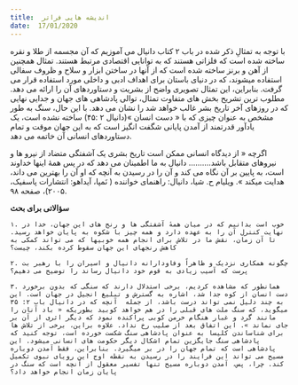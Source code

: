 ```yaml
---
title:  اندیشه هایی فراتر
date:  17/01/2020
---
```


با توجه به تمثالِ ذکر شده در باب ۲ کتاب دانیال می آموزیم که آن مجسمه از طلا و نقره ساخته شده است که فلزاتی هستند که به توانایی اقتصادی مرتبط هستند. تمثال همچنین از آهن و برنز ساخته شده است که از آنها در ساختن ابزار و سلاح و ظروف سفالی استفاده میشوند، که در دنیای باستان برای اهداف ادبی و داخلی مورد استفاده قرار می گرفت. بنابراین، این تمثال تصویری واضح از بشریت و دستاوردهای آن را ارائه می دهد. مطلوب ترین تشریح بخش های متفاوت تمثال، توالی پادشاهی های جهان و جدایی نهایی که در روزهای آخر تاریخ بشر غالب خواهد شد را نشان می دهد. با این حال، سنگ به طور مشخص به عنوان چیزی که با « دست انسان »(دانیال ۲ :۴۵) ساخته نشده است، یک یادآور قدرتمند از آمدن پایانی شگفت انگیز است که به این جهان موقت و تمام دستاوردهای انسانی آن خاتمه می دهد.

اگرچه « از دیدگاه انسانی ممکن است تاریخ بشری یک آشفتگی متضاد از نیرو ها و نیروهای متقابل  باشد………. دانیال به ما اطمینان می دهد که در پس همهٔ اینها خداوند است، به پایین بر آن نگاه می کند و آن را در رسیدن به آنچه که او آن را بهترین می داند، هدایت میکند ». ویلیام ح. شیا، دانیال: راهنمای خواننده ( نَمپا، آیداهو: انتشارات پاسفیک، ۲۰۰۵)، صفحه ۹۸.

**سؤالاتی برای بحث**

`۱. خوب است بدانیم که در میان همهٔ آشفتگی ها و رنج های این جهان، خدا در نهایت کنترل آن را به عهده دارد و همه چیز با شکوه به پایان خواهد رسید. تا آن زمان، نقش ما در تلاش برای انجام همه خوبیها که می تواند کمکی به کاهش رنجهای این جهان سقوط کرده بکند، چیست؟`

`۲. چگونه همکاری نزدیک و ظاهراً وفاودارانه دانیال و اسیران را با رهبر بت پرست که آسیب زیادی به قوم خود دانیال رساند را توضیح می دهیم؟`

`۳. همانطور که مشاهده کردیم، برخی استدلال دارند که سنگی که بدون برخورد دست انسان از کوه جدا شد، اشاره به گسترش و تبلیغ انجیل در جهان است. این به چند دلیل نمی تواند درست باشد، از جمله  آنچه که در دانیال باب ۲: ۳۵ میگوید، که سنگ ملت های قبلی را در هم خواهد کوبید بطوریکه « باد آنان را مانند گرد و غبار هنگام خرمن کوبی پراکنده نمود که دیگر اثری از آن بر جای نماند ». این اتفاق بعد از صلیب رخ نداد. علاوه براین، برخی از تلاش ها برای شناساندن کلیسا به عنوان پادشاهی سنگ شکست خورده است، توجه کنید که پادشاهی سنگ جایگزین تمام اشکال دیگر حکومت های انسانی میشود. این پادشاهی است که تمام جهان را در بر میگیرد. بنابراین، فقط آمدن دوباره مسیح می تواند این فرایند را در رسیدن به نقطه اوج این رویای نبوی تکمیل کند. چرا، پس، آمدن دوباره مسیح تنها تفسیر معقول از آنچه است که سنگ در پایان زمان انجام خواهد داد؟`